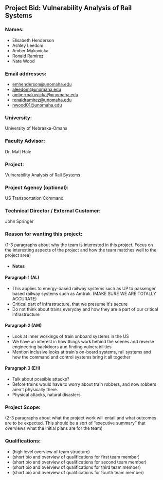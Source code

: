 ## Project Bid: Vulnerability Analysis of Rail Systems

### Names:
* Elisabeth Henderson
* Ashley Leedom
* Amber Makovicka
* Ronald Ramirez
* Nate Wood

### Email addresses:
* emhenderson@unomaha.edu
* aleedom@unomaha.edu
* ambermakovicka@unomaha.edu
* ronaldramirez@unomaha.edu
* nwood01@unomaha.edu

### University:			
University of Nebraska-Omaha

### Faculty Advisor:		
Dr. Matt Hale

### Project:			
Vulnerability Analysis of Rail Systems 

### Project Agency (optional):	
US Transportation Command

### Technical Director / External Customer: 	
John Springer	

### Reason for wanting this project:

(1-3 paragraphs about why the team is interested in this project. Focus on the interesting aspects of the project and how the team matches well to the project area)
- #### Notes 
#### Paragraph 1 (AL)
- This applies to energy-based railway systems such as UP to passenger based railway systems such as Amtrak. (MAKE SURE WE ARE TOTALLY ACCURATE)
- Critical part of infrastructure, that we presume it's secure
- Do not think about trains everyday and how they are a part of our critical infrastructure
#### Paragraph 2 (AM)
- Look at inner workings of train onboard systems in the US 
- We have an interest in how things work behind the scenes and reverse engineering backdoors and finding vulnerabilities 
- Mention inclusive looks at train's on-board systems, rail systems and how the command and control systems bring it all together
#### Paragraph 3 (EH)
- Talk about possible attacks?
- Before trains would have to worry about train robbers, and now robbers aren't physically there. 
- Physical attacks, natural disasters



### Project Scope:

(2-3 paragraphs about what the project work will entail and what outcomes are to be expected. This should be a sort of “executive summary” that overviews what the initial plans are for the team)

### Qualifications:

* (high level overview of team structure)
* (short bio and overview of qualifications for first team member)
* (short bio and overview of qualifications for second team member)
* (short bio and overview of qualifications for third team member)
* (short bio and overview of qualifications for fourth team member)

